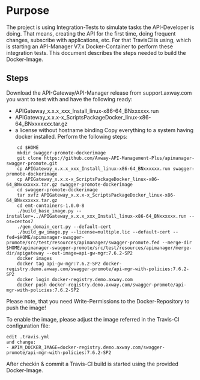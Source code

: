 
# Purpose
The project is using Integration-Tests to simulate tasks the API-Developer is doing. That means, creating the API for the first time, doing frequent changes, subscribe with applications, etc. 
For that TravisCI is using, which is starting an API-Manager V7.x Docker-Container to perform these integration tests. This document describes the steps needed to build the Docker-Image.

## Steps
Download the API-Gateway/API-Manager release from support.axway.com you want to test with and have the following ready:
- APIGateway_x.x.x_xxx_Install_linux-x86-64_BNxxxxxx.run
- APIGateway_x.x.x-x_ScriptsPackageDocker_linux-x86-64_BNxxxxxxx.tar.gz
- a license without hostname binding
Copy everything to a system having docker installed. 
Perform the following steps:
```
    cd $HOME
    mkdir swagger-promote-dockerimage
    git clone https://github.com/Axway-API-Management-Plus/apimanager-swagger-promote.git
    cp APIGateway_x.x.x_xxx_Install_linux-x86-64_BNxxxxxx.run swagger-promote-dockerimage
    cp APIGateway_x.x.x-x_ScriptsPackageDocker_linux-x86-64_BNxxxxxxx.tar.gz swagger-promote-dockerimage
    cd swagger-promote-dockerimage
    tar xvfz APIGateway_x.x.x-x_ScriptsPackageDocker_linux-x86-64_BNxxxxxxx.tar.gz
    cd emt-containers-1.0.0-8
    ./build_base_image.py --installer=../APIGateway_x.x.x_xxx_Install_linux-x86-64_BNxxxxxx.run --os=centos7
    ./gen_domain_cert.py --default-cert
    ./build_gw_image.py --license=multiple.lic --default-cert --fed=$HOME/apimanager-swagger-promote/src/test/resources/apimanager/swagger-promote.fed --merge-dir $HOME/apimanager-swagger-promote/src/test/resources/apimanager/merge-dir/apigateway --out-image=api-gw-mgr:7.6.2-SP2
    docker images
    docker tag api-gw-mgr:7.6.2-SP2 docker-registry.demo.axway.com/swagger-promote/api-mgr-with-policies:7.6.2-SP2
    docker login docker-registry.demo.axway.com
    docker push docker-registry.demo.axway.com/swagger-promote/api-mgr-with-policies:7.6.2-SP2
```

Please note, that you need Write-Permissions to the Docker-Repository to push the image!

To enable the image, please adjust the image referred in the Travis-CI configuration file:
```
edit .travis.yml
and change:
- APIM_DOCKER_IMAGE=docker-registry.demo.axway.com/swagger-promote/api-mgr-with-policies:7.6.2-SP2
```
After checkin & commit a Travis-CI build is started using the provided Docker-Image.
